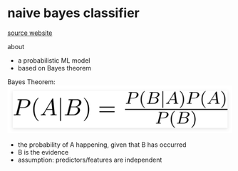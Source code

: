 # naive bayes classifier
[source website](
https://towardsdatascience.com/naive-bayes-classifier-81d512f50a7c)

about
- a probabilistic ML model
- based on Bayes theorem

Bayes Theorem:
![pic](bayes_thm.png)

- the probability of A happening, given that B has occurred
- B is the evidence
- assumption: predictors/features are independent